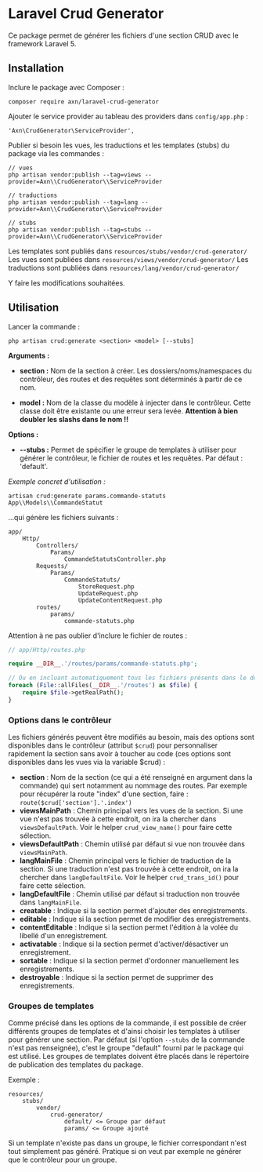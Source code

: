 # Laravel Crud Generator

Ce package permet de générer les fichiers d'une section CRUD avec le framework Laravel 5.

## Installation

Inclure le package avec Composer :

```
composer require axn/laravel-crud-generator
```

Ajouter le service provider au tableau des providers dans `config/app.php` :

```
'Axn\CrudGenerator\ServiceProvider',
```

Publier si besoin les vues, les traductions et les templates (stubs) du package via les commandes :

```
// vues
php artisan vendor:publish --tag=views --provider=Axn\\CrudGenerator\\ServiceProvider

// traductions
php artisan vendor:publish --tag=lang --provider=Axn\\CrudGenerator\\ServiceProvider

// stubs
php artisan vendor:publish --tag=stubs --provider=Axn\\CrudGenerator\\ServiceProvider
```

Les templates sont publiés dans `resources/stubs/vendor/crud-generator/`
Les vues sont publiées dans `resources/views/vendor/crud-generator/`
Les traductions sont publiées dans `resources/lang/vendor/crud-generator/`

Y faire les modifications souhaitées.

## Utilisation

Lancer la commande :

```
php artisan crud:generate <section> <model> [--stubs]
```

**Arguments :**

* **section :** Nom de la section à créer. Les dossiers/noms/namespaces du contrôleur,
    des routes et des requêtes sont déterminés à partir de ce nom.

* **model :** Nom de la classe du modèle à injecter dans le contrôleur. Cette classe
    doit être existante ou une erreur sera levée. **Attention à bien doubler les slashs
    dans le nom !!**

**Options :**

* **--stubs :** Permet de spécifier le groupe de templates à utiliser pour générer
    le contrôleur, le fichier de routes et les requêtes. Par défaut : 'default'.


*Exemple concret d'utilisation :*

```
artisan crud:generate params.commande-statuts App\\Models\\CommandeStatut
```

...qui génère les fichiers suivants :

```
app/
    Http/
        Controllers/
            Params/
                CommandeStatutsController.php
        Requests/
            Params/
                CommandeStatuts/
                    StoreRequest.php
                    UpdateRequest.php
                    UpdateContentRequest.php
        routes/
            params/
                commande-statuts.php
```

Attention à ne pas oublier d'inclure le fichier de routes :

```php
// app/Http/routes.php

require __DIR__.'/routes/params/commande-statuts.php';

// Ou en incluant automatiquement tous les fichiers présents dans le dossier "routes" :
foreach (File::allFiles(__DIR__.'/routes') as $file) {
    require $file->getRealPath();
}
```

### Options dans le contrôleur

Les fichiers générés peuvent être modifiés au besoin, mais des options sont disponibles
dans le contrôleur (attribut `$crud`) pour personnaliser rapidement la section sans avoir
à toucher au code (ces options sont disponibles dans les vues via la variable $crud) :

- **section** : Nom de la section (ce qui a été renseigné en argument dans la commande)
    qui sert notamment au nommage des routes. Par exemple pour récupérer la route "index"
    d'une section, faire : `route($crud['section'].'.index')`
- **viewsMainPath** : Chemin principal vers les vues de la section. Si une vue n'est pas trouvée
    à cette endroit, on ira la chercher dans `viewsDefaultPath`. Voir le helper `crud_view_name()`
    pour faire cette sélection.
- **viewsDefaultPath** : Chemin utilisé par défaut si vue non trouvée dans `viewsMainPath`.
- **langMainFile** : Chemin principal vers le fichier de traduction de la section. Si une traduction
    n'est pas trouvée à cette endroit, on ira la chercher dans `langDefaultFile`. Voir le helper
    `crud_trans_id()` pour faire cette sélection.
- **langDefaultFile** : Chemin utilisé par défaut si traduction non trouvée dans `langMainFile`.
- **creatable** : Indique si la section permet d'ajouter des enregistrements.
- **editable** : Indique si la section permet de modifier des enregistrements.
- **contentEditable** : Indique si la section permet l'édition à la volée du libellé d'un enregistrement.
- **activatable** : Indique si la section permet d'activer/désactiver un enregistrement.
- **sortable** : Indique si la section permet d'ordonner manuellement les enregistrements.
- **destroyable** : Indique si la section permet de supprimer des enregistrements.

### Groupes de templates

Comme précisé dans les options de la commande, il est possible de créer différents
groupes de templates et d'ainsi choisir les templates à utiliser pour générer une section.
Par défaut (si l'option `--stubs` de la commande n'est pas renseignée), c'est le groupe
"default" fourni par le package qui est utilisé. Les groupes de templates doivent être
placés dans le répertoire de publication des templates du package.

Exemple :

```
resources/
    stubs/
        vendor/
            crud-generator/
                default/ <= Groupe par défaut
                params/ <= Groupe ajouté
```

Si un template n'existe pas dans un groupe, le fichier correspondant n'est tout simplement
pas généré. Pratique si on veut par exemple ne générer que le contrôleur pour un groupe.
